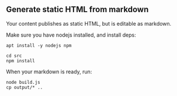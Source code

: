 ## Generate static HTML from markdown

Your content publishes as static HTML, but is editable as markdown.

Make sure you have nodejs installed, and install deps:

```
apt install -y nodejs npm

cd src
npm install
```

When your markdown is ready, run:

```
node build.js
cp output/* ..
```